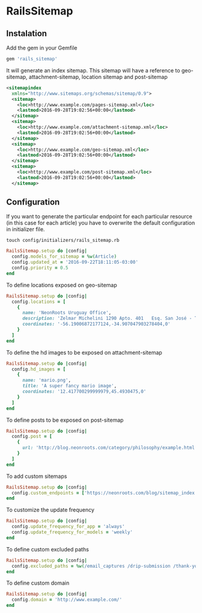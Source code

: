# RailsSitemap

## Instalation

Add the gem in your Gemfile

```ruby
gem 'rails_sitemap'
```

It will generate an index sitemap. This sitemap will have a reference to geo-sitemap, attachment-sitemap, location sitemap and post-sitemap

```xml
<sitemapindex
  xmlns="http://www.sitemaps.org/schemas/sitemap/0.9">
  <sitemap>
    <loc>http://www.example.com/pages-sitemap.xml</loc>
    <lastmod>2016-09-28T19:02:56+00:00</lastmod>
  </sitemap>
  <sitemap>
    <loc>http://www.example.com/attachment-sitemap.xml</loc>
    <lastmod>2016-09-28T19:02:56+00:00</lastmod>
  </sitemap>
  <sitemap>
    <loc>http://www.example.com/geo-sitemap.xml</loc>
    <lastmod>2016-09-28T19:02:56+00:00</lastmod>
  </sitemap>
  <sitemap>
    <loc>http://www.example.com/post-sitemap.xml</loc>
    <lastmod>2016-09-28T19:02:56+00:00</lastmod>
  </sitemap>
```

## Configuration

If you want to generate the particular endpoint for each particular resource (in this case for each article) you have to overwrite the default configuration in initializer file.

```console
touch config/initializers/rails_sitemap.rb
```

```ruby
RailsSitemap.setup do |config|
  config.models_for_sitemap = %w(Article)
  config.updated_at = '2016-09-22T18:11:05-03:00'
  config.priority = 0.5
end
```

To define locations exposed on geo-sitemap

```ruby
RailsSitemap.setup do |config|
  config.locations = [
    {
      name: 'NeonRoots Uruguay Office',
      description: 'Zelmar Michelini 1290 Apto. 401   Esq. San José - Tel.  2909 0655',
      coordinates: '-56.19006872177124,-34.907047903278404,0'
    }
  ]
end
```

To define the hd images to be exposed on attachment-sitemap

```ruby
RailsSitemap.setup do |config|
  config.hd_images = [
    {
      name: 'mario.png',
      title: 'A super fancy mario image',
      coordinates: '12.417700299999979,45.4930475,0'
    }
  ]
end
```

To define posts to be exposed on post-sitemap

```ruby
RailsSitemap.setup do |config|
  config.post = [
    {
      url: 'http://blog.neonroots.com/category/philosophy/example.html'
    }
  ]
end
```

To add custom sitemaps

```ruby
RailsSitemap.setup do |config|
  config.custom_endpoints = ['https://neonroots.com/blog/sitemap_index.xml']
end
```

To customize the update frequency

```ruby
RailsSitemap.setup do |config|
  config.update_frequency_for_app = 'always'
  config.update_frequency_for_models = 'weekly'
end
```

To define custom excluded paths

```ruby
RailsSitemap.setup do |config|
  config.excluded_paths = %w(/email_captures /drip-submission /thank-you)
end
```

To define custom domain

```ruby
RailsSitemap.setup do |config|
  config.domain = 'http://www.example.com/'
end
```

